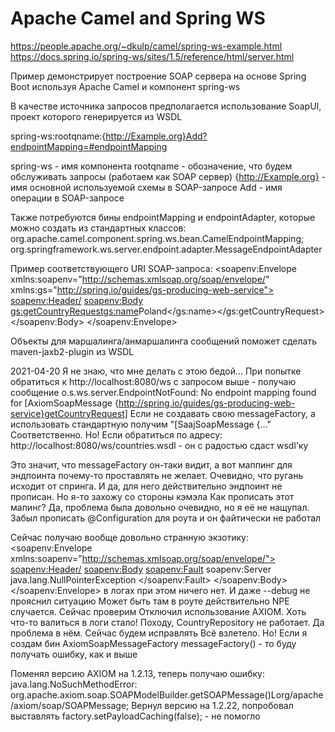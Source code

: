 # Apache Camel and Spring WS

https://people.apache.org/~dkulp/camel/spring-ws-example.html
https://docs.spring.io/spring-ws/sites/1.5/reference/html/server.html

Пример демонстрирует построение SOAP сервера на основе Spring Boot используя Apache Camel и компонент spring-ws

В качестве источника запросов предполагается использование SoapUI, проект которого генерируется из WSDL

spring-ws:rootqname:{http://Example.org}Add?endpointMapping=#endpointMapping

spring-ws - имя компонента
rootqname - обозначение, что будем обслуживать запросы (работаем как SOAP сервер)
{http://Example.org} - имя основной используемой схемы в SOAP-запросе
Add - имя операции в SOAP-запросе

Также потребуются бины endpointMapping и endpointAdapter, которые можно создать из стандартных классов:
org.apache.camel.component.spring.ws.bean.CamelEndpointMapping;
org.springframework.ws.server.endpoint.adapter.MessageEndpointAdapter

Пример соответствующего URI SOAP-запроса:
<soapenv:Envelope xmlns:soapenv="http://schemas.xmlsoap.org/soap/envelope/" xmlns:gs="http://spring.io/guides/gs-producing-web-service">
<soapenv:Header/>
    <soapenv:Body>
        <gs:getCountryRequest><gs:name>Poland</gs:name></gs:getCountryRequest>
    </soapenv:Body>
</soapenv:Envelope>

Объекты для маршалинга/анмаршалинга сообщений поможет сделать maven-jaxb2-plugin из WSDL

2021-04-20
Я не знаю, что мне делать с этою бедой...
При попытке обратиться к http://localhost:8080/ws с запросом выше - получаю сообщение
o.s.ws.server.EndpointNotFound: No endpoint mapping found for [AxiomSoapMessage {http://spring.io/guides/gs-producing-web-service}getCountryRequest]
Если не создавать свою messageFactory, а использовать стандартную получим "[SaajSoapMessage {..." Соответственно.
Но! Если обратиться по адресу: http://localhost:8080/ws/countries.wsdl - он с радостью сдаст wsdl'ку

Это значит, что messageFactory он-таки видит, а вот маппинг для эндпоинта почему-то проставлять не желает.
Очевидно, что ругань исходит от спринга. И да, для него действительно эндпоинт не прописан. Но я-то захожу со стороны кэмэла
Как прописать этот мапинг?
Да, проблема была довольно очевидно, но я её не нащупал. Забыл прописать @Configuration для роута и он файтически не работал

Сейчас получаю вообще довольно странную экзотику:
<soapenv:Envelope xmlns:soapenv="http://schemas.xmlsoap.org/soap/envelope/">
<soapenv:Header/>
<soapenv:Body>
<soapenv:Fault>
<faultcode>soapenv:Server</faultcode>
<faultstring xml:lang="en">java.lang.NullPointerException</faultstring>
</soapenv:Fault>
</soapenv:Body>
</soapenv:Envelope>
в логах при этом ничего нет. И даже --debug не прояснил ситуацию
Может быть там в роуте действительно NPE случается. Сейчас проверим
Отключил использование AXIOM. Хоть что-то валиться в логи стало! 
Походу, CountryRepository не работает. Да проблема в нём. Сейчас будем исправлять
Всё взлетело. Но! Если я создам бин AxiomSoapMessageFactory messageFactory() - то буду получать ошибку, как и выше

Поменял версию AXIOM на 1.2.13, теперь получаю ошибку:
java.lang.NoSuchMethodError: org.apache.axiom.soap.SOAPModelBuilder.getSOAPMessage()Lorg/apache/axiom/soap/SOAPMessage;
Вернул версию на 1.2.22, попробовал выставлять factory.setPayloadCaching(false); - не помогло
